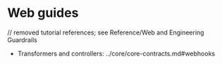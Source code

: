 # Web guides

// removed tutorial references; see Reference/Web and Engineering Guardrails
- Transformers and controllers: ../core/core-contracts.md#webhooks
